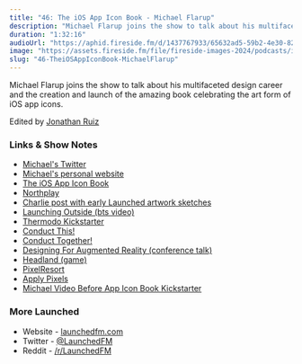 ```yaml
---
title: "46: The iOS App Icon Book - Michael Flarup"
description: "Michael Flarup joins the show to talk about his multifaceted design career and the creation and launch of the amazing book celebrating the art form of iOS app icons."
duration: "1:32:16"
audioUrl: "https://aphid.fireside.fm/d/1437767933/65632ad5-59b2-4e30-82d1-13845dce07dd/8de4e209-828c-4793-996f-b174db78b14d.mp3"
image: "https://assets.fireside.fm/file/fireside-images-2024/podcasts/images/6/65632ad5-59b2-4e30-82d1-13845dce07dd/episodes/8/8de4e209-828c-4793-996f-b174db78b14d/cover.jpg?v=1"
slug: "46-TheiOSAppIconBook-MichaelFlarup"
---
```


<p>Michael Flarup joins the show to talk about his multifaceted design career and the creation and launch of the amazing book celebrating the art form of iOS app icons.</p>

<p>Edited by <a href="https://twitter.com/refactoredd" rel="nofollow">Jonathan Ruiz</a></p>

<h3>Links &amp; Show Notes</h3>

<ul>
<li><a href="https://twitter.com/flarup" rel="nofollow">Michael&#39;s Twitter</a></li>
<li><a href="https://flarup.co/" rel="nofollow">Michael&#39;s personal website</a></li>
<li><a href="https://www.appiconbook.com/" rel="nofollow">The iOS App Icon Book</a></li>
<li><a href="https://northplay.co/" rel="nofollow">Northplay</a></li>
<li><a href="https://charliemchapman.com/posts/2020/1/27/launching-launched" rel="nofollow">Charlie post with early Launched artwork sketches</a></li>
<li><a href="https://vimeo.com/8671741" rel="nofollow">Launching Outside (bts video)</a></li>
<li><a href="https://www.kickstarter.com/projects/robocat/thermodo-the-tiny-thermometer-for-mobile-devices" rel="nofollow">Thermodo Kickstarter</a></li>
<li><a href="https://conductthis.com/this" rel="nofollow">Conduct This!</a></li>
<li><a href="https://conductthis.com/together" rel="nofollow">Conduct Together!</a></li>
<li><a href="https://www.youtube.com/watch?v=-r1VtYxvVIc" rel="nofollow">Designing For Augmented Reality (conference talk)</a></li>
<li><a href="https://www.headlandgame.com/" rel="nofollow">Headland (game)</a></li>
<li><a href="https://www.pixelresort.com/" rel="nofollow">PixelResort</a></li>
<li><a href="https://applypixels.com/" rel="nofollow">Apply Pixels</a></li>
<li><a href="https://www.youtube.com/watch?v=HmuIkjTTuEY" rel="nofollow">Michael Video Before App Icon Book Kickstarter</a></li>
</ul>

<h3>More Launched</h3>

<ul>
<li>Website - <a href="https://launchedfm.com" rel="nofollow">launchedfm.com</a></li>
<li>Twitter - <a href="https://twitter.com/launchedfm" rel="nofollow">@LaunchedFM</a></li>
<li>Reddit - <a href="https://www.reddit.com/r/LaunchedFM/" rel="nofollow">/r/LaunchedFM</a></li>
</ul>

